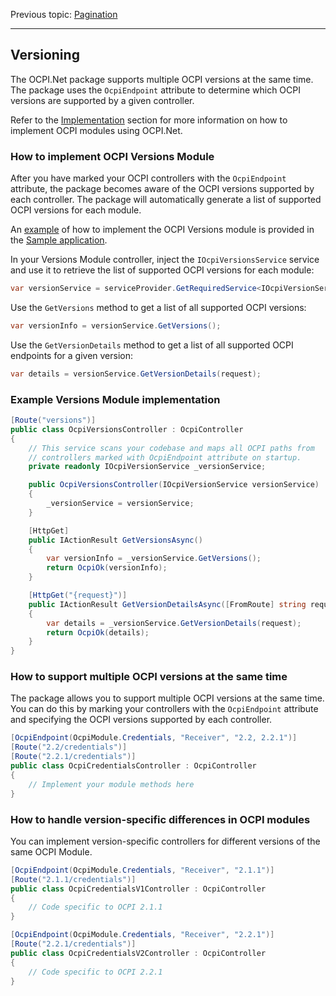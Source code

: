 Previous topic:
[Pagination](6.pagination.md)

---

## Versioning

The OCPI.Net package supports multiple OCPI versions at the same time. The package uses the `OcpiEndpoint` attribute to determine which OCPI versions are supported by a given controller.

Refer to the [Implementation](3.implementation.md) section for more information on how to implement OCPI modules using OCPI.Net.

### How to implement OCPI Versions Module

After you have marked your OCPI controllers with the `OcpiEndpoint` attribute, the package becomes aware of the OCPI versions supported by each controller. The package will automatically generate a list of supported OCPI versions for each module.

An [example](/sample/OCPI.Net.Sample/Controllers/OcpiVersionsController.cs) of how to implement the OCPI Versions module is provided in the [Sample application](/sample/OCPI.Net.Sample).

In your Versions Module controller, inject the `IOcpiVersionsService` service and use it to retrieve the list of supported OCPI versions for each module:

```csharp
var versionService = serviceProvider.GetRequiredService<IOcpiVersionService>();
```

Use the `GetVersions` method to get a list of all supported OCPI versions:

```csharp
var versionInfo = versionService.GetVersions();
```

Use the `GetVersionDetails` method to get a list of all supported OCPI endpoints for a given version:

```csharp
var details = versionService.GetVersionDetails(request);
```

### Example Versions Module implementation

```csharp
[Route("versions")]
public class OcpiVersionsController : OcpiController
{
    // This service scans your codebase and maps all OCPI paths from
    // controllers marked with OcpiEndpoint attribute on startup.
    private readonly IOcpiVersionService _versionService;

    public OcpiVersionsController(IOcpiVersionService versionService)
    {
        _versionService = versionService;
    }

    [HttpGet]
    public IActionResult GetVersionsAsync()
    {
        var versionInfo = _versionService.GetVersions();
        return OcpiOk(versionInfo);
    }

    [HttpGet("{request}")]
    public IActionResult GetVersionDetailsAsync([FromRoute] string request)
    {
        var details = _versionService.GetVersionDetails(request);
        return OcpiOk(details);
    }
}
```

### How to support multiple OCPI versions at the same time

The package allows you to support multiple OCPI versions at the same time. You can do this by marking your controllers with the `OcpiEndpoint` attribute and specifying the OCPI versions supported by each controller.

```csharp
[OcpiEndpoint(OcpiModule.Credentials, "Receiver", "2.2, 2.2.1")]
[Route("2.2/credentials")]
[Route("2.2.1/credentials")]
public class OcpiCredentialsController : OcpiController
{
    // Implement your module methods here
}
```

### How to handle version-specific differences in OCPI modules

You can implement version-specific controllers for different versions of the same OCPI Module.

```csharp
[OcpiEndpoint(OcpiModule.Credentials, "Receiver", "2.1.1")]
[Route("2.1.1/credentials")]
public class OcpiCredentialsV1Controller : OcpiController
{
    // Code specific to OCPI 2.1.1
}

[OcpiEndpoint(OcpiModule.Credentials, "Receiver", "2.2.1")]
[Route("2.2.1/credentials")]
public class OcpiCredentialsV2Controller : OcpiController
{
    // Code specific to OCPI 2.2.1
}
```
